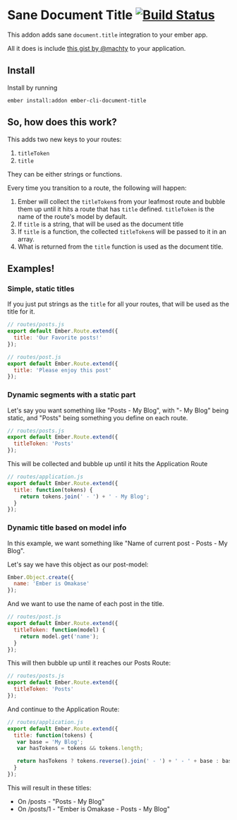 # Sane Document Title [![Build Status](https://travis-ci.org/kimroen/ember-cli-document-title.svg?branch=master)](https://travis-ci.org/kimroen/ember-cli-document-title)
This addon adds sane `document.title` integration to your ember app.

All it does is include [this gist by @machty](https://gist.github.com/machty/8413411) to your application.

## Install
Install by running
```
ember install:addon ember-cli-document-title
```

## So, how does this work?
This adds two new keys to your routes:

1. `titleToken`
2. `title`

They can be either strings or functions.

Every time you transition to a route, the following will happen:

1. Ember will collect the `titleToken`s from your leafmost route and
   bubble them up until it hits a route that has `title` defined.
   `titleToken` is the name of the route's model by default.
2. If `title` is a string, that will be used as the document title
3. If `title` is a function, the collected `titleToken`s will be passed
   to it in an array.
4. What is returned from the `title` function is used as the document
   title.

## Examples!

### Simple, static titles
If you just put strings as the `title` for all your routes, that will be
used as the title for it.

```js
// routes/posts.js
export default Ember.Route.extend({
  title: 'Our Favorite posts!'
});

// routes/post.js
export default Ember.Route.extend({
  title: 'Please enjoy this post'
});
```

### Dynamic segments with a static part
Let's say you want something like "Posts - My Blog", with "- My Blog"
being static, and "Posts" being something you define on each route.

```js
// routes/posts.js
export default Ember.Route.extend({
  titleToken: 'Posts'
});
```

This will be collected and bubble up until it hits the Application Route
```js
// routes/application.js
export default Ember.Route.extend({
  title: function(tokens) {
    return tokens.join(' - ') + ' - My Blog';
  }
});
```

### Dynamic title based on model info
In this example, we want something like "Name of current post - Posts -
My Blog".

Let's say we have this object as our post-model:

```js
Ember.Object.create({
  name: 'Ember is Omakase'
});
```
And we want to use the name of each post in the title.

```js
// routes/post.js
export default Ember.Route.extend({
  titleToken: function(model) {
    return model.get('name');
  }
});
```

This will then bubble up until it reaches our Posts Route:

```js
// routes/posts.js
export default Ember.Route.extend({
  titleToken: 'Posts'
});
```

And continue to the Application Route:

```js
// routes/application.js
export default Ember.Route.extend({
  title: function(tokens) {
   var base = 'My Blog';
   var hasTokens = tokens && tokens.length;

   return hasTokens ? tokens.reverse().join(' - ') + ' - ' + base : base;
  }
});
```

This will result in these titles:
- On /posts - "Posts - My Blog"
- On /posts/1 - "Ember is Omakase - Posts - My Blog"
